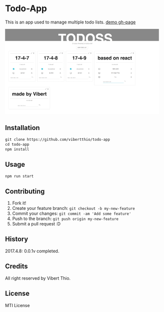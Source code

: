 # Todo-App

This is an app used to manage multiple todo lists.
[demo gh-page](https://vibertthio.github.io/todo-app/)

![alt tag](https://github.com/vibertthio/todo-app/blob/master/public/demo.png)

## Installation

```
git clone https://github.com/vibertthio/todo-app
cd todo-app
npm install
```

## Usage

```
npm run start
```

## Contributing

1. Fork it!
2. Create your feature branch: `git checkout -b my-new-feature`
3. Commit your changes: `git commit -am 'Add some feature'`
4. Push to the branch: `git push origin my-new-feature`
5. Submit a pull request :D

## History

2017.4.8: 0.0.1v completed.

## Credits

All right reserved by Vibert Thio.

## License

MTI License
